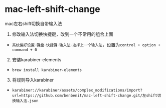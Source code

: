 # mac-left-shift-change
mac左右shift切换自带输入法

1. 修改输入法切换快捷键，改到一个不常用的组合上面
- ``系统偏好设置``-``键盘``-``快捷键``-``输入法``-``选择上一个输入法``，设置为``control + option + command + 0``

2. 安装karabiner-elements
- ``brew install karabiner-elements``

3. 将规则导入karabiner
- ``karabiner://karabiner/assets/complex_modifications/import?url=https://github.com/benbenit/mac-left-shift-change.git/左shift切换输入法.json``
